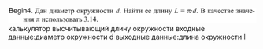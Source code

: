 ![alt text](image-1.png)
калькулятор высчитывающий длину окружности
входные данные:диаметр окружности d 
выходные данные:длина окружности l
